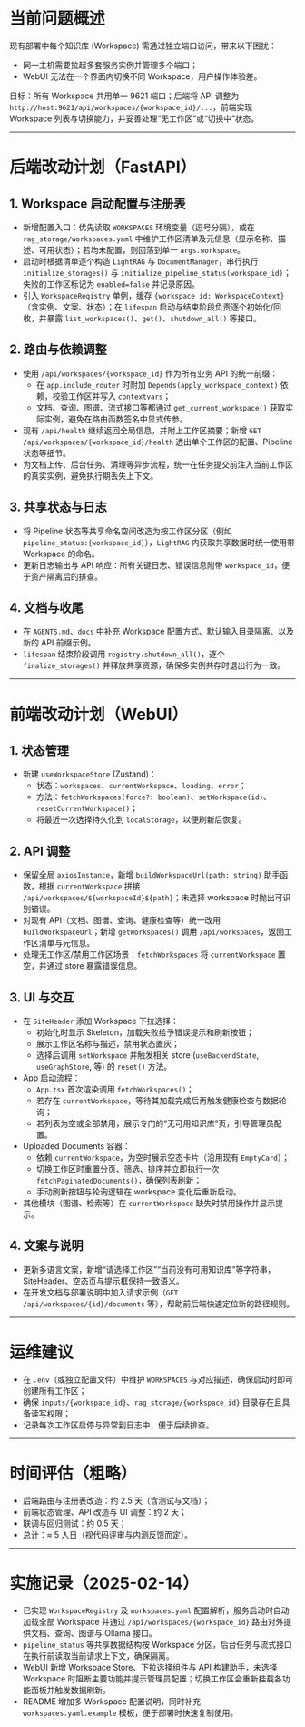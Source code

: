 # 当前问题概述

现有部署中每个知识库 (Workspace) 需通过独立端口访问，带来以下困扰：

- 同一主机需要拉起多套服务实例并管理多个端口；
- WebUI 无法在一个界面内切换不同 Workspace，用户操作体验差。

目标：所有 Workspace 共用单一 9621 端口；后端将 API 调整为 `http://host:9621/api/workspaces/{workspace_id}/...`，前端实现 Workspace 列表与切换能力，并妥善处理“无工作区”或“切换中”状态。

---

# 后端改动计划（FastAPI）

## 1. Workspace 启动配置与注册表

- 新增配置入口：优先读取 `WORKSPACES` 环境变量（逗号分隔），或在 `rag_storage/workspaces.yaml` 中维护工作区清单及元信息（显示名称、描述、可用状态）；若均未配置，则回落到单一 `args.workspace`。  
- 启动时根据清单逐个构造 `LightRAG` 与 `DocumentManager`，串行执行 `initialize_storages()` 与 `initialize_pipeline_status(workspace_id)`；失败的工作区标记为 `enabled=false` 并记录原因。  
- 引入 `WorkspaceRegistry` 单例，缓存 `{workspace_id: WorkspaceContext}`（含实例、文案、状态）；在 `lifespan` 启动与结束阶段负责逐个初始化/回收，并暴露 `list_workspaces()`、`get()`、`shutdown_all()` 等接口。

## 2. 路由与依赖调整

- 使用 `/api/workspaces/{workspace_id}` 作为所有业务 API 的统一前缀：  
  - 在 `app.include_router` 时附加 `Depends(apply_workspace_context)` 依赖，校验工作区并写入 `contextvars`；  
  - 文档、查询、图谱、流式接口等都通过 `get_current_workspace()` 获取实际实例，避免在路由函数签名中显式传参。  
- 现有 `/api/health` 继续返回全局信息，并附上工作区摘要；新增 `GET /api/workspaces/{workspace_id}/health` 透出单个工作区的配置、Pipeline 状态等细节。  
- 为文档上传、后台任务、清理等异步流程，统一在任务提交前注入当前工作区的真实实例，避免执行期丢失上下文。

## 3. 共享状态与日志

- 将 Pipeline 状态等共享命名空间改造为按工作区分区（例如 `pipeline_status:{workspace_id}`），`LightRAG` 内获取共享数据时统一使用带 Workspace 的命名。  
- 更新日志输出与 API 响应：所有关键日志、错误信息附带 `workspace_id`，便于资产隔离后的排查。

## 4. 文档与收尾

- 在 `AGENTS.md`、`docs` 中补充 Workspace 配置方式、默认输入目录隔离、以及新的 API 前缀示例。  
- `lifespan` 结束阶段调用 `registry.shutdown_all()`，逐个 `finalize_storages()` 并释放共享资源，确保多实例共存时退出行为一致。

---

# 前端改动计划（WebUI）

## 1. 状态管理

- 新建 `useWorkspaceStore` (Zustand)：  
  - 状态：`workspaces`、`currentWorkspace`、`loading`、`error`；  
  - 方法：`fetchWorkspaces(force?: boolean)`、`setWorkspace(id)`、`resetCurrentWorkspace()`；  
  - 将最近一次选择持久化到 `localStorage`，以便刷新后恢复。

## 2. API 调整

- 保留全局 `axiosInstance`，新增 `buildWorkspaceUrl(path: string)` 助手函数，根据 `currentWorkspace` 拼接 `/api/workspaces/${workspaceId}${path}`；未选择 workspace 时抛出可识别错误。  
- 对现有 API（文档、图谱、查询、健康检查等）统一改用 `buildWorkspaceUrl`；新增 `getWorkspaces()` 调用 `/api/workspaces`，返回工作区清单与元信息。  
- 处理无工作区/禁用工作区场景：`fetchWorkspaces` 将 `currentWorkspace` 置空，并通过 store 暴露错误信息。

## 3. UI 与交互

- 在 `SiteHeader` 添加 Workspace 下拉选择：  
  - 初始化时显示 Skeleton，加载失败给予错误提示和刷新按钮；  
  - 展示工作区名称与描述，禁用状态置灰；  
  - 选择后调用 `setWorkspace` 并触发相关 store (`useBackendState`, `useGraphStore`, 等) 的 `reset()` 方法。  
- App 启动流程：  
  - `App.tsx` 首次渲染调用 `fetchWorkspaces()`；  
  - 若存在 `currentWorkspace`，等待其加载完成后再触发健康检查与数据轮询；  
  - 若列表为空或全部禁用，展示专门的“无可用知识库”页，引导管理员配置。  
- Uploaded Documents 容器：  
  - 依赖 `currentWorkspace`，为空时展示空态卡片（沿用现有 `EmptyCard`）；  
  - 切换工作区时重置分页、筛选、排序并立即执行一次 `fetchPaginatedDocuments()`，确保列表刷新；  
  - 手动刷新按钮与轮询逻辑在 workspace 变化后重新启动。  
- 其他模块（图谱、检索等）在 `currentWorkspace` 缺失时禁用操作并显示提示。

## 4. 文案与说明

- 更新多语言文案，新增“请选择工作区”“当前没有可用知识库”等字符串，SiteHeader、空态页与提示框保持一致语义。  
- 在开发文档与部署说明中加入请求示例（`GET /api/workspaces/{id}/documents` 等），帮助前后端快速定位新的路径规则。

---

# 运维建议

- 在 `.env`（或独立配置文件）中维护 `WORKSPACES` 与对应描述，确保启动时即可创建所有工作区；  
- 确保 `inputs/{workspace_id}`、`rag_storage/{workspace_id}` 目录存在且具备读写权限；  
- 记录每次工作区启停与异常到日志中，便于后续排查。

---

# 时间评估（粗略）

- 后端路由与注册表改造：约 2.5 天（含测试与文档）；  
- 前端状态管理、API 改造与 UI 调整：约 2 天；  
- 联调与回归测试：约 0.5 天；  
- 总计：≈ 5 人日（视代码评审与内测反馈而定）。

---

# 实施记录（2025-02-14）

- 已实现 `WorkspaceRegistry` 及 `workspaces.yaml` 配置解析，服务启动时自动加载全部 Workspace 并通过 `/api/workspaces/{workspace_id}` 路由对外提供文档、查询、图谱与 Ollama 接口。  
- `pipeline_status` 等共享数据结构按 Workspace 分区，后台任务与流式接口在执行前读取当前请求上下文，确保隔离。  
- WebUI 新增 Workspace Store、下拉选择组件与 API 构建助手，未选择 Workspace 时阻断主要功能并提示管理员配置；切换工作区会重新挂载各功能面板并触发数据刷新。  
- README 增加多 Workspace 配置说明，同时补充 `workspaces.yaml.example` 模板，便于部署时快速复制使用。
